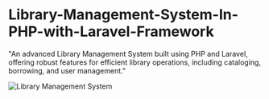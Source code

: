# Library-Management-System-In-PHP-with-Laravel-Framework
"An advanced Library Management System built using PHP and Laravel, offering robust features for efficient library operations, including cataloging, borrowing, and user management."

![Library Management System](https://github.com/Gebre-Silassie/Library-Management-System-In-PHP-with-Laravel-Framework/assets/158747193/6c7ab989-dd56-4bc0-a6b9-319ae4664196)
